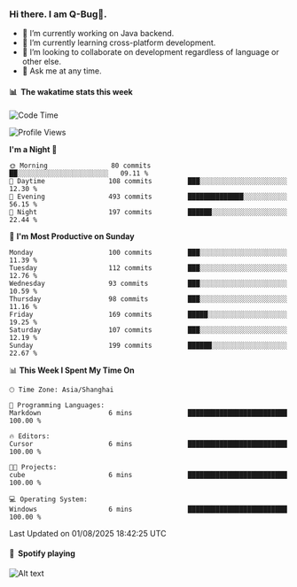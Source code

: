 ### Hi there. I am Q-Bug🐞.

- 🔭 I’m currently working on Java backend.
- 🌱 I’m currently learning cross-platform development.
- 👯 I’m looking to collaborate on development regardless of language or other else.
- 💬 Ask me at any time.

#### 📊 &nbsp;**The wakatime stats this week**  
<!--START_SECTION:waka-->
![Code Time](http://img.shields.io/badge/Code%20Time-331%20hrs%2041%20mins-blue)

![Profile Views](http://img.shields.io/badge/Profile%20Views-0-blue)

**I'm a Night 🦉** 

```text
🌞 Morning                80 commits          ██░░░░░░░░░░░░░░░░░░░░░░░   09.11 % 
🌆 Daytime                108 commits         ███░░░░░░░░░░░░░░░░░░░░░░   12.30 % 
🌃 Evening                493 commits         ██████████████░░░░░░░░░░░   56.15 % 
🌙 Night                  197 commits         ██████░░░░░░░░░░░░░░░░░░░   22.44 % 
```
📅 **I'm Most Productive on Sunday** 

```text
Monday                   100 commits         ███░░░░░░░░░░░░░░░░░░░░░░   11.39 % 
Tuesday                  112 commits         ███░░░░░░░░░░░░░░░░░░░░░░   12.76 % 
Wednesday                93 commits          ███░░░░░░░░░░░░░░░░░░░░░░   10.59 % 
Thursday                 98 commits          ███░░░░░░░░░░░░░░░░░░░░░░   11.16 % 
Friday                   169 commits         █████░░░░░░░░░░░░░░░░░░░░   19.25 % 
Saturday                 107 commits         ███░░░░░░░░░░░░░░░░░░░░░░   12.19 % 
Sunday                   199 commits         ██████░░░░░░░░░░░░░░░░░░░   22.67 % 
```


📊 **This Week I Spent My Time On** 

```text
🕑︎ Time Zone: Asia/Shanghai

💬 Programming Languages: 
Markdown                 6 mins              █████████████████████████   100.00 % 

🔥 Editors: 
Cursor                   6 mins              █████████████████████████   100.00 % 

🐱‍💻 Projects: 
cube                     6 mins              █████████████████████████   100.00 % 

💻 Operating System: 
Windows                  6 mins              █████████████████████████   100.00 % 
```


 Last Updated on 01/08/2025 18:42:25 UTC
<!--END_SECTION:waka-->

#### 🎵 &nbsp;**Spotify playing**  
![Alt text](https://spotify-recently-played-readme.vercel.app/api?user=e5y1o4x7kdt9kf2blu4wvmb4s&unique={true|1|on|yes})
